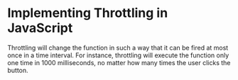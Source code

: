 # Implementing Throttling in JavaScript

Throttling will change the function in such a way that it can be fired at most once in a time interval. For instance, throttling will execute the function only one time in 1000 milliseconds, no matter how many times the user clicks the button.

